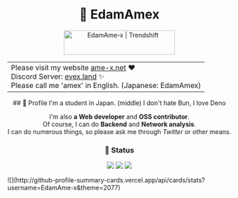 <h1 align="center">🚀 EdamAmex</h1>  
<!-- <div align="center">
  <table>
    <td style="margin: auto 0;">
      <a href="https://twitter.com/amex2189">
        <img src="https://img.shields.io/twitter/follow/amex2189?style=social" alt="twitter" />
        <img src="https://komarev.com/ghpvc/?username=EdamAme-x&color=lightgrey" alt="views" />
      </a>
    </td>
  </table>
</div> -->

<div align="center">

<div style="text-align: center;">
  <table style="margin: 0 auto;">
          <a href="https://twitter.com/amex2189" target="_blank"><img src="https://trendshift.io/api/badge/developers/6698" alt="EdamAme-x | Trendshift" style="width: 250px; height: 55px;" width="250" height="55"/></a>
  </table>
</div>

</div>

<div align="center">
  <table>
    <td style="margin: auto 0;">
      Please visit my website <a href="https://ame-x.net">ame-x.net</a> ❤ <br />
      Discord Server: <a href="https://evex.land">evex.land</a> ✨ <br />
      Please call me 'amex' in English. (Japanese: EdamAmex) 
    </td>
  </table>
</div>

<div align="center">
## 📇 Profile
I'm a student in Japan. (middle)  
I don't hate Bun, I love Deno

I'm also **a Web developer** and **OSS contributor**.  
Of course, I can do **Backend** and **Network analysis**.  
I can do numerous things, so please ask me through *Twitter* or other means.   

### 🚦 Status

![](http://github-profile-summary-cards.vercel.app/api/cards/most-commit-language?username=EdamAme-x&theme=2077)
![](http://github-profile-summary-cards.vercel.app/api/cards/repos-per-language?username=EdamAme-x&theme=aura_dark)
![](http://github-profile-summary-cards.vercel.app/api/cards/productive-time?username=EdamAme-x&theme=aura_dark&utcOffset=8)
</div>
![](http://github-profile-summary-cards.vercel.app/api/cards/stats?username=EdamAme-x&theme=2077)

